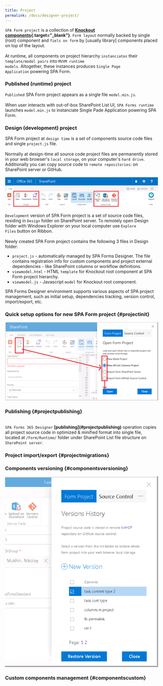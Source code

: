```yaml
---
title: Project
permalink: /docs/designer-project/
---
```

<code>SPA Form project</code> is a collection of <b>[Knockout components](http://knockoutjs.com/documentation/component-overview.html){:target="_blank"}</b>. <code>Form layout</code> normally backed by single (root) component and <code>fiels on form</code> by [usually library] components placed on top of the layout.
<br/>
<br/>
At runtime, all components on project hierarchy <code>instanciates</code> their <code>template/model pairs</code> into <code>MVVM runtime models</code>. Altogether, these instances produces <code>Single Page Application</code> powering SPA Form.
<br/>

###  Published (runtime) project
<code>Published</code> SPA Form project appears as a single file <code>model.min.js</code>. 
<br/>
<br/>
When user interacts with out-of-box SharePoint List UI, <code>SPA Forms runtime</code> launches <code>model.min.js</code> to instanciate Single Pade Application powering SPA Form.
###  Design (development) project
SPA Form project at <code>design time</code> is a set of components source code files and single <code>project.js</code> file.
<br/>
<br/>
Normally at design-time all source code project files are permanently stored in your web browser's <code>local storage</code>, on your computer's <code>hard drive</code>. Additionally you can copy source code to <code>remote repositories</code>: on SharePoint server or GitHub.
<br/>
<br/>
![Image of Ribbon-project](/img/Ribbon-project.png)
<br/>
<br/>
<code>Development</code> version of SPA Form project is a set of source code files, residing in <code>Design</code> folder on SharePoint server. To remotely open Design folder with Windows Explorer on your local computer use <code>Explore Files</code> button on Ribbon.
<br/>
<br/>
Newly created SPA Form project contains the following 3 files in Design folder: 
* <code>project.js</code> - automatically managed by SPA Forms Designer. The file contains registration info for custom components and project external dependencies - like SharePoint columns or workflow definitions.
* <code>viewmodel.html</code> - HTML <code>template</code> for Knockout root component at SPA Form project hierarchy.
* <code>viewmodel.js</code> - Javascript <code>model</code> for Knockout root component.

SPA Forms Designer environment supports various aspects of SPA project management, such as initial setup, dependencies tracking, version control, import/export, etc.

###  Quick setup options for new SPA Form project {#projectinit}
![Image of Setup Option](/img/form-setup-options.png)

###  Publishing {#projectpublishing}

<br/>
<code>SPA Forms 365 Designer</code> <b>[publishing](#projectpublishing)</b> operation copies all project source code  in optimized & minified format into single file, located at <code>/Form/Runtime/</code> folder under SharePoint List file structure on <code>SharePoint server</code>.


###  Project import/export {#projectmigrations}

###  Components versioning {#componentsversioning}
![Image of Form Versioning](/img/form-versioning.png)

###  Custom components management {#componentscustom}

